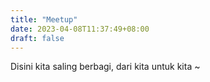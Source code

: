 ```yaml
---
title: "Meetup"
date: 2023-04-08T11:37:49+08:00
draft: false
---
```


Disini kita saling berbagi, dari kita untuk kita ~